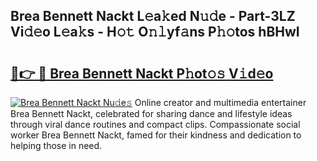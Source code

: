 ## Brea Bennett Nackt L𝚎a𝚔ed N𝚞𝚍e - Part-3LZ Vi𝚍𝚎o L𝚎a𝚔s - H𝚘𝚝 O𝚗𝚕yf𝚊ns P𝚑𝚘tos hBHwI

# <h2><a href="http://kfblar.oniu.top/?m=Brea+Bennett+Nackt">🔗👉 🔴 Brea Bennett Nackt P𝚑ot𝚘𝚜 V𝚒d𝚎o</a></h2>

[![Brea Bennett Nackt Nu𝚍e𝚜](https://i.imgur.com/0qMVB7G.gif)](http://kfblar.oniu.top/?m=Brea+Bennett+Nackt)
Online creator and multimedia entertainer Brea Bennett Nackt, celebrated for sharing dance and lifestyle ideas through viral dance routines and compact clips. Compassionate social worker Brea Bennett Nackt, famed for their kindness and dedication to helping those in need.  

